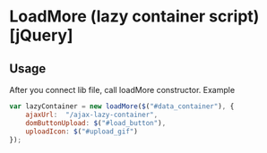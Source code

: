 # LoadMore (lazy container script) [jQuery]

## Usage

After you connect lib file, call loadMore constructor.
Example

```javascript
var lazyContainer = new loadMore($("#data_container"), {
    ajaxUrl:  "/ajax-lazy-container",
    domButtonUpload: $("#load_button"),
    uploadIcon: $("#upload_gif")
});
```